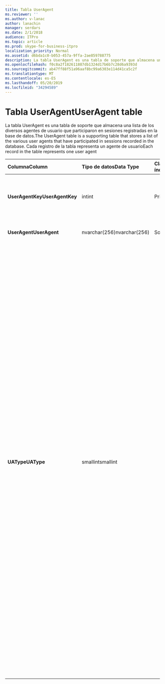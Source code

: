```yaml
---
title: Tabla UserAgent
ms.reviewer: ''
ms.author: v-lanac
author: lanachin
manager: serdars
ms.date: 2/1/2018
audience: ITPro
ms.topic: article
ms.prod: skype-for-business-itpro
localization_priority: Normal
ms.assetid: d6bda1c0-b053-457a-9ffa-2ae859788775
description: La tabla UserAgent es una tabla de soporte que almacena una lista de los diversos agentes de usuario que participaron en sesiones registradas en la base de datos. Cada registro de la tabla representa un agente de usuario
ms.openlocfilehash: f0c8a2f182611887db1324d17b6b7c28d6a9393d
ms.sourcegitcommit: ab47ff88f51a96aaf8bc99a6303e114d41ca5c2f
ms.translationtype: MT
ms.contentlocale: es-ES
ms.lasthandoff: 05/20/2019
ms.locfileid: "34294589"
---
```

# <a name="useragent-table"></a><span data-ttu-id="61cc4-104">Tabla UserAgent</span><span class="sxs-lookup"><span data-stu-id="61cc4-104">UserAgent table</span></span>
 
<span data-ttu-id="61cc4-105">La tabla UserAgent es una tabla de soporte que almacena una lista de los diversos agentes de usuario que participaron en sesiones registradas en la base de datos.</span><span class="sxs-lookup"><span data-stu-id="61cc4-105">The UserAgent table is a supporting table that stores a list of the various user agents that have participated in sessions recorded in the database.</span></span> <span data-ttu-id="61cc4-106">Cada registro de la tabla representa un agente de usuario</span><span class="sxs-lookup"><span data-stu-id="61cc4-106">Each record in the table represents one user agent</span></span>
  
|<span data-ttu-id="61cc4-107">**Columna**</span><span class="sxs-lookup"><span data-stu-id="61cc4-107">**Column**</span></span>|<span data-ttu-id="61cc4-108">**Tipo de datos**</span><span class="sxs-lookup"><span data-stu-id="61cc4-108">**Data Type**</span></span>|<span data-ttu-id="61cc4-109">**Clave o índice**</span><span class="sxs-lookup"><span data-stu-id="61cc4-109">**Key/Index**</span></span>|<span data-ttu-id="61cc4-110">**Detalles**</span><span class="sxs-lookup"><span data-stu-id="61cc4-110">**Details**</span></span>|
|:-----|:-----|:-----|:-----|
|<span data-ttu-id="61cc4-111">**UserAgentKey**</span><span class="sxs-lookup"><span data-stu-id="61cc4-111">**UserAgentKey**</span></span> <br/> |<span data-ttu-id="61cc4-112">int</span><span class="sxs-lookup"><span data-stu-id="61cc4-112">int</span></span>  <br/> |<span data-ttu-id="61cc4-113">Primary</span><span class="sxs-lookup"><span data-stu-id="61cc4-113">Primary</span></span>  <br/> |<span data-ttu-id="61cc4-114">Número único que identifica a este agente de usuario.</span><span class="sxs-lookup"><span data-stu-id="61cc4-114">Unique number identifying this user agent.</span></span>  <br/> |
|<span data-ttu-id="61cc4-115">**UserAgent**</span><span class="sxs-lookup"><span data-stu-id="61cc4-115">**UserAgent**</span></span> <br/> |<span data-ttu-id="61cc4-116">nvarchar(256)</span><span class="sxs-lookup"><span data-stu-id="61cc4-116">nvarchar(256)</span></span>  <br/> |<span data-ttu-id="61cc4-117">Solo</span><span class="sxs-lookup"><span data-stu-id="61cc4-117">Unique</span></span>  <br/> |<span data-ttu-id="61cc4-118">Cadena de agente de usuario.</span><span class="sxs-lookup"><span data-stu-id="61cc4-118">User Agent string.</span></span>  <br/> |
|<span data-ttu-id="61cc4-119">**UAType**</span><span class="sxs-lookup"><span data-stu-id="61cc4-119">**UAType**</span></span> <br/> |<span data-ttu-id="61cc4-120">smallint</span><span class="sxs-lookup"><span data-stu-id="61cc4-120">smallint</span></span>  <br/> | <br/> |<span data-ttu-id="61cc4-121">1 es el servidor de mediación.</span><span class="sxs-lookup"><span data-stu-id="61cc4-121">1 is Mediation Server.</span></span>  <br/> <span data-ttu-id="61cc4-122">2 es un servidor de conferencia A/V.</span><span class="sxs-lookup"><span data-stu-id="61cc4-122">2 is A/V Conferencing Server.</span></span>  <br/> <span data-ttu-id="61cc4-123">4 es Skype empresarial.</span><span class="sxs-lookup"><span data-stu-id="61cc4-123">4 is Skype for Business.</span></span>  <br/> <span data-ttu-id="61cc4-124">8 es teléfono IP.</span><span class="sxs-lookup"><span data-stu-id="61cc4-124">8 is IP Phone.</span></span>  <br/> <span data-ttu-id="61cc4-125">16 es la consola de Live Meeting.</span><span class="sxs-lookup"><span data-stu-id="61cc4-125">16 is Live Meeting Console.</span></span>  <br/> <span data-ttu-id="61cc4-126">32 es la herramienta de validación de implementación (DVT).</span><span class="sxs-lookup"><span data-stu-id="61cc4-126">32 is Deployment Validation Tool (DVT).</span></span>  <br/> <span data-ttu-id="61cc4-127">64 es Skype empresarial Server en equipos Macintosh.</span><span class="sxs-lookup"><span data-stu-id="61cc4-127">64 is Skype for Business Server on Macintosh computers.</span></span>  <br/> <span data-ttu-id="61cc4-128">128 es operador de servidor de Skype empresarial.</span><span class="sxs-lookup"><span data-stu-id="61cc4-128">128 is Skype for Business Server Attendant.</span></span>  <br/> <span data-ttu-id="61cc4-129">256 es el servicio de anuncios de conferencia.</span><span class="sxs-lookup"><span data-stu-id="61cc4-129">256 is Conferencing Announcement service.</span></span>  <br/> <span data-ttu-id="61cc4-130">512 es operador automático de conferencia.</span><span class="sxs-lookup"><span data-stu-id="61cc4-130">512 is Conferencing Auto Attendant.</span></span>  <br/> <span data-ttu-id="61cc4-131">1024 es una aplicación de grupo de respuesta.</span><span class="sxs-lookup"><span data-stu-id="61cc4-131">1024 is Response Group application.</span></span>  <br/> <span data-ttu-id="61cc4-132">2048 está fuera del control de voz.</span><span class="sxs-lookup"><span data-stu-id="61cc4-132">2048 is Outside Voice Control.</span></span>  <br/> |
   

